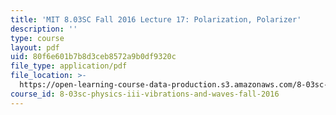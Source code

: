 ```yaml
---
title: 'MIT 8.03SC Fall 2016 Lecture 17: Polarization, Polarizer'
description: ''
type: course
layout: pdf
uid: 80f6e601b7b8d3ceb8572a9b0df9320c
file_type: application/pdf
file_location: >-
  https://open-learning-course-data-production.s3.amazonaws.com/8-03sc-physics-iii-vibrations-and-waves-fall-2016/80f6e601b7b8d3ceb8572a9b0df9320c_MIT8_03SCF16_hw_Lec17.pdf
course_id: 8-03sc-physics-iii-vibrations-and-waves-fall-2016
---
```

